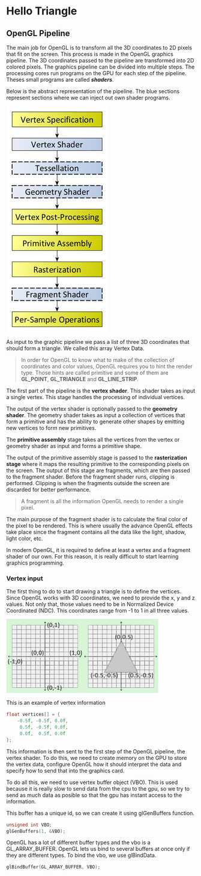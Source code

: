 # Hello Triangle
## OpenGL Pipeline
The main job for OpenGL is to transform all the 3D coordinates to 2D pixels that fit on the screen. This process is made in the OpenGL graphics pipeline. The 3D coordinates passed to the pipeline are transformed into 2D colored pixels. The graphics pipeline can be divided into multiple steps. The processing cores run programs on the GPU for each step of the pipeline. Theses small programs are called ***shaders***.

Below is the abstract representation of the pipeline. The blue sections represent sections where we can inject out own shader programs.

![alt-text](img/pipeline.png "OpenGL Pipeline")

As input to the graphic pipeline we pass a list of three 3D coordinates that should form a triangle. We called this array Vertex Data.

> In order for OpenGL to know what to make of the collection of coordinates and color values, OpenGL requires you to hint the render type. Those hints are called primitive and some of them are **GL_POINT**, **GL_TRIANGLE** and **GL_LINE_STRIP**.

The first part of the pipeline is the **vertex shader**. This shader takes as input a single vertex. This stage handles the processing of individual vertices.

The output of the vertex shader is optionally passed to the **geometry shader**. The geometry shader takes as input a collection of vertices that form a primitive and has the ability to generate other shapes by emitting new vertices to form new primitives.

The **primitive assembly** stage takes all the vertices from the vertex or geometry shader as input and forms a primitive shape.

The output of the primitive assembly stage is passed to the **rasterization stage** where it maps the resulting primitive to the corresponding pixels on the screen. The output of this stage are fragments, which are then passed to the fragment shader. Before the fragment shader runs, clipping is performed. Clipping is when the fragments outside the screen are discarded for better performance.

> A fragment is all the information OpenGL needs to render a single pixel.

The main purpose of the fragment shader is to calculate the final color of the pixel to be rendered. This is where usually the advance OpenGL effects take place since the fragment contains all the data like the light, shadow, light color, etc.

In modern OpenGL, it is required to define at least a vertex and a fragment shader of our own. For this reason, it is really difficult to start learning graphics programming.

### Vertex input

The first thing to do to start drawing a triangle is to define the vertices. Since OpenGL works with 3D coordinates, we need to provide the x, y and z values. Not only that, those values need to be in Normalized Device Coordinated (NDC). This coordinates range from -1 to 1 in all three values.

![alt-text](img/normalized_coord.png "OpenGL Pipeline")

This is an example of vertex information

```c++
float vertices[] = {
    -0.5f, -0.5f, 0.0f,
     0.5f, -0.5f, 0.0f,
     0.0f,  0.5f, 0.0f
};
```

This information is then sent to the first step of the OpenGL pipeline, the vertex shader. To do this, we need to create memory on the GPU to store the vertex data, configure OpenGL how it should interpret the data and specify how to send that into the graphics card.

To do all this, we need to use vertex buffer object (VBO). This is used because it is really slow to send data from the cpu to the gpu, so we try to send as much data as posible so that the gpu has instant access to the information.

This buffer has a unique id, so we can create it using glGenBuffers function.

```c++
unsigned int VBO;
glGenBuffers(1, &VBO);
```

OpenGL has a lot of different buffer types and the vbo is a GL_ARRAY_BUFFER. OpenGL lets us bind to several buffers at once only if they are different types. To bind the vbo, we use glBindData.

```c++
glBindBuffer(GL_ARRAY_BUFFER, VBO);  
```

